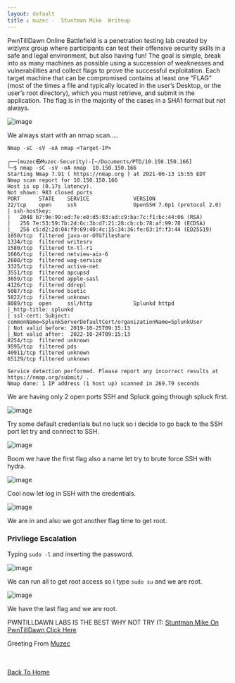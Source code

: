 ```yaml
---
layout: default
title : muzec -  Stuntman Mike  Writeup
---
```


PwnTillDawn Online Battlefield is a penetration testing lab created by wizlynx group where participants can test their offensive security skills in a safe and legal environment, but also having fun! The goal is simple, break into as many machines as possible using a succession of weaknesses and vulnerabilities and collect flags to prove the successful exploitation. Each target machine that can be compromised contains at least one “FLAG” (most of the times a file and typically located in the user’s Desktop, or the user’s root directory), which you must retrieve, and submit in the application. The flag is in the majority of the cases in a SHA1 format but not always.

![image](https://user-images.githubusercontent.com/69868171/121824198-53436680-cc78-11eb-829c-4fed65b720e1.png)

We always start with an nmap scan.....

```Nmap -sC -sV -oA nmap <Target-IP>```

```
┌──(muzec㉿Muzec-Security)-[~/Documents/PTD/10.150.150.166]
└─$ nmap -sC -sV -oA nmap  10.150.150.166 
Starting Nmap 7.91 ( https://nmap.org ) at 2021-06-13 15:55 EDT
Nmap scan report for 10.150.150.166
Host is up (0.17s latency).
Not shown: 983 closed ports
PORT      STATE    SERVICE              VERSION
22/tcp    open     ssh                  OpenSSH 7.6p1 (protocol 2.0)
| ssh-hostkey: 
|   2048 b7:9e:99:ed:7e:e0:d5:83:ad:c9:ba:7c:f1:bc:44:06 (RSA)
|   256 7e:53:59:7b:2d:6c:3b:d7:21:28:cb:cb:78:af:99:78 (ECDSA)
|_  256 c5:d2:2d:04:f9:69:40:4c:15:34:36:fe:83:1f:f3:44 (ED25519)
1050/tcp  filtered java-or-OTGfileshare
1334/tcp  filtered writesrv
1580/tcp  filtered tn-tl-r1
1666/tcp  filtered netview-aix-6
2608/tcp  filtered wag-service
3325/tcp  filtered active-net
3551/tcp  filtered apcupsd
3659/tcp  filtered apple-sasl
4126/tcp  filtered ddrepl
5087/tcp  filtered biotic
5822/tcp  filtered unknown
8089/tcp  open     ssl/http             Splunkd httpd
|_http-title: splunkd
| ssl-cert: Subject: commonName=SplunkServerDefaultCert/organizationName=SplunkUser
| Not valid before: 2019-10-25T09:15:13
|_Not valid after:  2022-10-24T09:15:13
8254/tcp  filtered unknown
9595/tcp  filtered pds
40911/tcp filtered unknown
65129/tcp filtered unknown

Service detection performed. Please report any incorrect results at https://nmap.org/submit/ .
Nmap done: 1 IP address (1 host up) scanned in 269.79 seconds
```

We are having only 2 open ports SSH and Spluck going through spluck first.

![image](https://user-images.githubusercontent.com/69868171/121824525-ccdc5400-cc7a-11eb-8b5f-aa023bc0c311.png)

Try some default credentials but no luck so i decide to go back to the SSH port let try and connect to SSH.

![image](https://user-images.githubusercontent.com/69868171/121824561-057c2d80-cc7b-11eb-8ff0-9ad8a501739a.png)

Boom we have the first flag also a name let try to brute force SSH with hydra.

![image](https://user-images.githubusercontent.com/69868171/121824590-3fe5ca80-cc7b-11eb-9120-66f35b667b58.png)

Cool now let log in SSH with the credentials.

![image](https://user-images.githubusercontent.com/69868171/121824638-96eb9f80-cc7b-11eb-9e39-484bd70fb036.png)

We are in and also we got another flag time to get root.

### Privliege Escalation

Typing `sudo -l`  and inserting the password.

![image](https://user-images.githubusercontent.com/69868171/121824678-f053ce80-cc7b-11eb-963f-7c4b774b0ee0.png)

We can run all to get root access so i type `sudo su` and we are root.

![image](https://user-images.githubusercontent.com/69868171/121824698-1da07c80-cc7c-11eb-9221-b16a6ebfc958.png)

We have the last flag and we are root.

PWNTILLDAWN LABS IS THE BEST WHY NOT TRY IT: [Stuntman Mike On PwnTillDawn Click Here](https://online.pwntilldawn.com/Target/Show/1)

Greeting From [Muzec](https://twitter.com/muzec_saminu)

<br> <br>
[Back To Home](../index.md)
<br>
